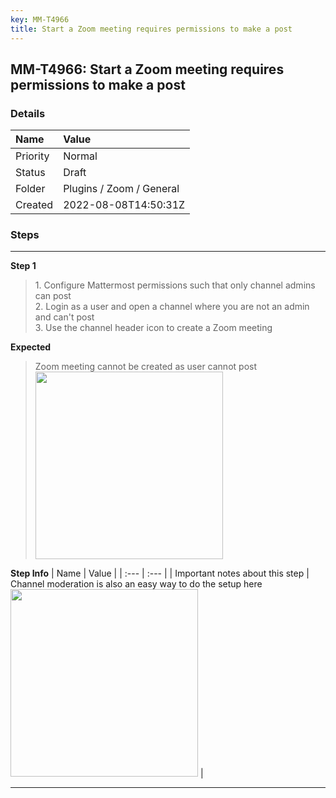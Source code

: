 ```yaml
---
key: MM-T4966
title: Start a Zoom meeting requires permissions to make a post
---
```


## MM-T4966: Start a Zoom meeting requires permissions to make a post

### Details

| Name     | Value                    |
| :------- | :----------------------- |
| Priority | Normal                   |
| Status   | Draft                    |
| Folder   | Plugins / Zoom / General |
| Created  | 2022-08-08T14:50:31Z     |

### Steps

<hr/>

**Step 1**

> <article>1. Configure Mattermost permissions such that only channel admins can post<br />2. Login as a user and open a channel where you are not an admin and can't post<br />3. Use the channel header icon to create a Zoom meeting</article>

**Expected**

> <article>Zoom meeting cannot be created as user cannot post<br /><img src="https://smartbear-tm4j-prod-us-west-2-attachment-rich-text.s3.us-west-2.amazonaws.com/embedded-f3277290f945470c4add5d21ef3dc7ca7b74388fc7152bfb6b99ae58c66a95a8-1659996926284-1659996926284.png" style="width:300px" class="fr-fic fr-fil fr-dib" /></article>

**Step Info**
| Name | Value |
| :--- | :--- |
| Important notes about this step | Channel moderation is also an easy way to do the setup here<img src="https://smartbear-tm4j-prod-us-west-2-attachment-rich-text.s3.us-west-2.amazonaws.com/embedded-f3277290f945470c4add5d21ef3dc7ca7b74388fc7152bfb6b99ae58c66a95a8-1659996985457-1659996985457.png" style="width:300px" class="fr-fic fr-fil fr-dib" /> |

<hr/>
